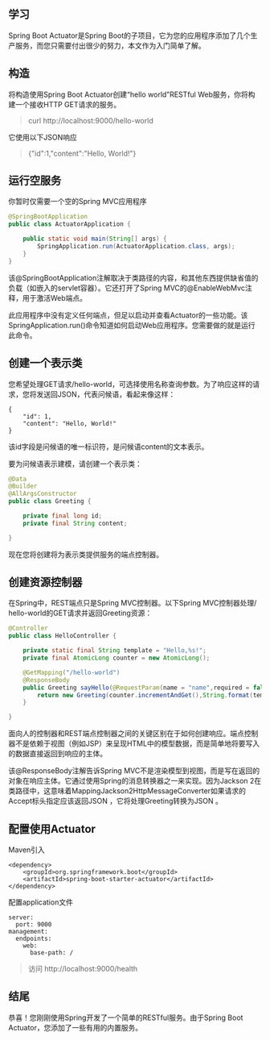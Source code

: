 ## 学习

Spring Boot Actuator是Spring Boot的子项目，它为您的应用程序添加了几个生产服务，而您只需要付出很少的努力，本文作为入门简单了解。

## 构造

将构造使用Spring Boot Actuator创建“hello world”RESTful Web服务，你将构建一个接收HTTP GET请求的服务。

> curl http://localhost:9000/hello-world

它使用以下JSON响应

> {"id":1,"content":"Hello, World!"}

## 运行空服务

你暂时仅需要一个空的Spring MVC应用程序

```java
@SpringBootApplication
public class ActuatorApplication {

	public static void main(String[] args) {
		SpringApplication.run(ActuatorApplication.class, args);
	}
}
```

该@SpringBootApplication注解取决于类路径的内容，和其他东西提供缺省值的负载（如嵌入的servlet容器）。它还打开了Spring MVC的@EnableWebMvc注释，用于激活Web端点。

此应用程序中没有定义任何端点，但足以启动并查看Actuator的一些功能。该SpringApplication.run()命令知道如何启动Web应用程序。您需要做的就是运行此命令。

## 创建一个表示类

您希望处理GET请求/hello-world，可选择使用名称查询参数。为了响应这样的请求，您将发送回JSON，代表问候语，看起来像这样：

```
{
    "id": 1,
    "content": "Hello, World!"
}
```

该id字段是问候语的唯一标识符，是问候语content的文本表示。

要为问候语表示建模，请创建一个表示类：

```java
@Data
@Builder
@AllArgsConstructor
public class Greeting {

    private final long id;
    private final String content;

}
```

现在您将创建将为表示类提供服务的端点控制器。

## 创建资源控制器

在Spring中，REST端点只是Spring MVC控制器。以下Spring MVC控制器处理/ hello-world的GET请求并返回Greeting资源：

```java
@Controller
public class HelloController {

    private static final String template = "Hello,%s!";
    private final AtomicLong counter = new AtomicLong();

    @GetMapping("/hello-world")
    @ResponseBody
    public Greeting sayHello(@RequestParam(name = "name",required = false,defaultValue = "Stranger") String name){
        return new Greeting(counter.incrementAndGet(),String.format(template,name));
    }

}
```

面向人的控制器和REST端点控制器之间的关键区别在于如何创建响应。端点控制器不是依赖于视图（例如JSP）来呈现HTML中的模型数据，而是简单地将要写入的数据直接返回到响应的主体。

该@ResponseBody注解告诉Spring MVC不是渲染模型到视图，而是写在返回的对象在响应主体。它通过使用Spring的消息转换器之一来实现。因为Jackson 2在类路径中，这意味着MappingJackson2HttpMessageConverter如果请求的Accept标头指定应该返回JSON ，它将处理Greeting转换为JSON 。

## 配置使用Actuator

Maven引入

```
<dependency>
    <groupId>org.springframework.boot</groupId>
    <artifactId>spring-boot-starter-actuator</artifactId>
</dependency>
```

配置application文件

```
server:
  port: 9000
management:
  endpoints:
    web:
      base-path: /
```

> 访问 http://localhost:9000/health

## 结尾

恭喜！您刚刚使用Spring开发了一个简单的RESTful服务。由于Spring Boot Actuator，您添加了一些有用的内置服务。